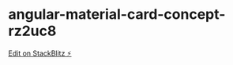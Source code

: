 # angular-material-card-concept-rz2uc8

[Edit on StackBlitz ⚡️](https://stackblitz.com/edit/angular-material-card-concept-rz2uc8)